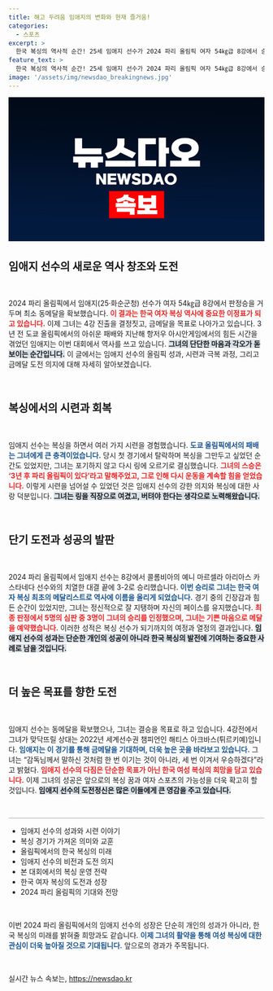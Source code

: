 ```yaml
---
title: 해고 두려움 임애지의 변화와 현재 즐거움!
categories:
  - 스포츠
excerpt: >
  한국 복싱의 역사적 순간! 25세 임애지 선수가 2024 파리 올림픽 여자 54㎏급 8강에서 승리하며 동메달을 확보했습니다. 올림픽 패배의 아픔을 딛고, 금메달에 도전하는 그녀의 열정이 눈부십니다. 클릭해 자세한 이야기를 확인하세요!
feature_text: >
  한국 복싱의 역사적 순간! 25세 임애지 선수가 2024 파리 올림픽 여자 54㎏급 8강에서 승리하며 동메달을 확보했습니다. 올림픽 패배의 아픔을 딛고, 금메달에 도전하는 그녀의 열정이 눈부십니다. 클릭해 자세한 이야기를 확인하세요!
image: '/assets/img/newsdao_breakingnews.jpg'
---
```


<p><img src="/assets/img/newsdao_breakingnews.jpg" alt="bookingtag 속보" /></p>

<h2 data-ke-size="size26">임애지 선수의 새로운 역사 창조와 도전</h2>

<p data-ke-size="size16">&nbsp;</p>

<p data-ke-size="size16">2024 파리 올림픽에서 임애지(25·화순군청) 선수가 여자 54㎏급 8강에서 판정승을 거두며 최소 동메달을 확보했습니다. <b><span style="color: #ee2323;">이 결과는 한국 여자 복싱 역사에 중요한 이정표가 되고 있습니다.</span></b> 이제 그녀는 4강 진출을 결정짓고, 금메달을 목표로 나아가고 있습니다. 3년 전 도쿄 올림픽에서의 아쉬운 패배와 지난해 항저우 아시안게임에서의 힘든 시간을 겪었던 임애지는 이번 대회에서 역사를 쓰고 있습니다. <b><span style="background-color: #21538527;">그녀의 단단한 마음과 각오가 돋보이는 순간입니다.</span></b> 이 글에서는 임애지 선수의 올림픽 성과, 시련과 극복 과정, 그리고 금메달 도전 의지에 대해 자세히 알아보겠습니다.</p>

<p data-ke-size="size16">&nbsp;</p>

<h2 data-ke-size="size26">복싱에서의 시련과 회복</h2>

<p data-ke-size="size16">&nbsp;</p>

<p data-ke-size="size16">임애지 선수는 복싱을 하면서 여러 가지 시련을 경험했습니다. <b><span style="color: #1a5490;">도쿄 올림픽에서의 패배는 그녀에게 큰 충격이었습니다.</span></b> 당시 첫 경기에서 탈락하며 복싱을 그만두고 싶었던 순간도 있었지만, 그녀는 포기하지 않고 다시 링에 오르기로 결심했습니다. <b><span style="color: #ee2323;">그녀의 스승은 ‘3년 후 파리 올림픽이 있다’라고 말해주었고, 그로 인해 다시 운동을 계속할 힘을 얻었습니다.</span></b> 이렇게 시련을 넘어설 수 있었던 것은 임애지 선수의 강한 의지와 복싱에 대한 사랑 덕분입니다. <b><span style="background-color: #21538527;">그녀는 링을 직장으로 여겼고, 버텨야 한다는 생각으로 노력해왔습니다.</span></b></p>

<p data-ke-size="size16">&nbsp;</p>

<h2 data-ke-size="size26">단기 도전과 성공의 발판</h2>

<p data-ke-size="size16">&nbsp;</p>

<p data-ke-size="size16">2024 파리 올림픽에서 임애지 선수는 8강에서 콜롬비아의 예니 마르셀라 아리아스 카스타네다 선수와의 치열한 대결 끝에 3-2로 승리했습니다. <b><span style="color: #1a5490;">이번 승리로 그녀는 한국 여자 복싱 최초의 메달리스트로 역사에 이름을 올리게 되었습니다.</span></b> 경기 중의 긴장감과 힘든 순간이 있었지만, 그녀는 정신적으로 잘 지탱하며 자신의 페이스를 유지했습니다. <b><span style="color: #ee2323;">최종 판정에서 5명의 심판 중 3명이 그녀의 승리를 인정했으며, 그녀는 기쁜 마음으로 메달을 예약했습니다.</span></b> 이러한 성적은 복싱 선수가 되기까지의 여정과 열정의 결과입니다. <b><span style="background-color: #21538527;">임애지 선수의 성과는 단순한 개인의 성공이 아니라 한국 복싱의 발전에 기여하는 중요한 사례로 남을 것입니다.</span></b></p>

<p data-ke-size="size16">&nbsp;</p>

<h2 data-ke-size="size26">더 높은 목표를 향한 도전</h2>

<p data-ke-size="size16">&nbsp;</p>

<p data-ke-size="size16">임애지 선수는 동메달을 확보했으나, 그녀는 결승을 목표로 하고 있습니다. 4강전에서 그녀가 맞닥뜨릴 상대는 2022년 세계선수권 챔피언인 해티스 아크바스(튀르키예)입니다. <b><span style="color: #1a5490;">임애지는 이 경기를 통해 금메달을 기대하며, 더욱 높은 곳을 바라보고 있습니다.</span></b> 그녀는 “감독님께서 말하신 것처럼 한 번 이기는 것이 아니라, 세 번 이겨서 우승하겠다”라고 밝혔다. <b><span style="color: #ee2323;">임애지 선수의 다짐은 단순한 목표가 아닌 한국 여성 복싱의 희망을 담고 있습니다.</span></b> 이제 그녀의 성공은 앞으로의 복싱 꿈과 여자 스포츠의 가능성을 더욱 확고히 할 것입니다. <b><span style="background-color: #21538527;">임애지 선수의 도전정신은 많은 이들에게 큰 영감을 주고 있습니다.</span></b></p>

<p data-ke-size="size16">&nbsp;</p>

<hr style="height: 1px; border: 0; background-color: #aaa;">

<ul>
    <li>임애지 선수의 성과와 시련 이야기</li>
    <li>복싱 경기가 가져온 의미와 교훈</li>
    <li>올림픽에서의 한국 복싱의 미래</li>
    <li>임애지 선수의 비전과 도전 의지</li>
    <li>본 대회에서의 복싱 운영 전략</li>
    <li>한국 여자 복싱의 도전과 성장</li>
    <li>2024 파리 올림픽의 기대와 전망</li>
</ul>

<p data-ke-size="size16">&nbsp;</p>

<p data-ke-size="size16">이번 2024 파리 올림픽에서의 임애지 선수의 성장은 단순히 개인의 성과가 아니라, 한국 복싱의 미래를 밝혀줄 희망과도 같습니다. <b><span style="color: #1a5490;">이제 그녀의 활약을 통해 여성 복싱에 대한 관심이 더욱 높아질 것으로 기대됩니다.</span></b> 앞으로의 경과가 주목됩니다.</p> 

<p data-ke-size="size16">&nbsp;</p>
실시간 뉴스 속보는, <a href="https://newsdao.kr" rel="dofollow">https://newsdao.kr</a>


